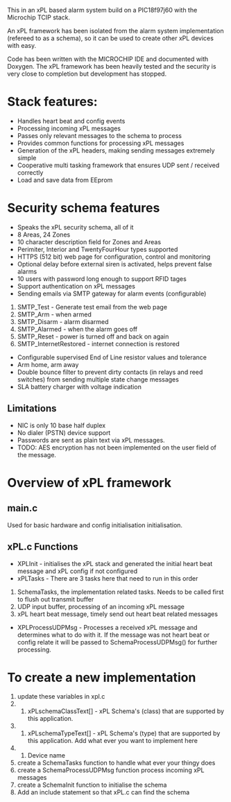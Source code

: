 This in an xPL based alarm system build on a PIC18f97j60 with the Microchip TCIP stack.

An xPL framework has been isolated from the alarm system implementation (refereed to as a schema), so it can be used to create other xPL devices with easy. 

Code has been written with the MICROCHIP IDE and documented with Doxygen. The xPL framework has been heavily tested and the security is very close to completion but development has stopped.

# Stack features: 
* Handles heart beat and config events 
* Processing incoming xPL messages 
* Passes only relevant messages to the schema to process 
* Provides common functions for processing xPL messages 
* Generation of the xPL headers, making sending messages extremely simple 
* Cooperative multi tasking framework that ensures UDP sent / received correctly 
* Load and save data from EEprom

# Security schema features 
* Speaks the xPL security schema, all of it 
* 8 Areas, 24 Zones 
* 10 character description field for Zones and Areas 
* Perimiter, Interior and TwentyFourHour types supported 
* HTTPS (512 bit) web page for configuration, control and monitoring 
* Optional delay before external siren is activated, helps prevent false alarms 
* 10 users with password long enough to support RFID tages 
* Support authentication on xPL messages 
* Sending emails via SMTP gateway for alarm events (configurable) 
1. SMTP_Test - Generate test email from the web page
1. SMTP_Arm - when armed 
1. SMTP_Disarm - alarm disarmed 
1. SMTP_Alarmed - when the alarm goes off
1. SMTP_Reset - power is turned off and back on again
1. SMTP_InternetRestored - internet connection is restored 
* Configurable supervised End of Line resistor values and tolerance 
* Arm home, arm away 
* Double bounce filter to prevent dirty contacts (in relays and reed switches) from sending multiple state change messages 
* SLA battery charger with voltage indication

## Limitations
* NIC is only 10 base half duplex 
* No dialer (PSTN) device support 
* Passwords are sent as plain text via xPL messages. 
* TODO: AES encryption has not been implemented on the user field of the message.

# Overview of xPL framework

## main.c
Used for basic hardware and config initialisation initialisation.

## xPL.c  Functions 
* XPLInit - initialises the xPL stack and generated the initial heart beat message and xPL config if not configured 
* xPLTasks - There are 3 tasks here that need to run in this order 
1. SchemaTasks, the implementation related tasks. Needs to be called first to flush out transmit buffer 
1. UDP input buffer, processing of an incoming xPL message 
1. xPL heart beat message, timely send out heart beat related messages 
* XPLProcessUDPMsg - Processes a received xPL message and determines what to do with it. If the message was not heart beat or config relate it will be passed to SchemaProcessUDPMsg() for further processing.

# To create a new implementation

1. update these variables in xpl.c 
1. 1. xPLschemaClassText[] - xPL Schema's (class) that are supported by this application.
1. 1.  xPLschemaTypeText[] - xPL Schema's (type) that are supported by this application. Add what ever you 
want to implement here 
1. 1. Device name
1. create a SchemaTasks function to handle what ever your thingy does 
1. create a SchemaProcessUDPMsg function process incoming xPL messages 
1. create a SchemaInit function to initialise the schema
1. Add an include statement so that xPL.c can find the schema